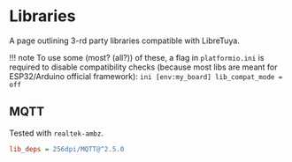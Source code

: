 # Libraries

A page outlining 3-rd party libraries compatible with LibreTuya.

!!! note
    To use some (most? (all?)) of these, a flag in `platformio.ini` is required to disable compatibility checks (because most libs are meant for ESP32/Arduino official framework):
    ```ini
    [env:my_board]
    lib_compat_mode = off
    ```

## MQTT
Tested with `realtek-ambz`.
```ini
lib_deps = 256dpi/MQTT@^2.5.0
```
